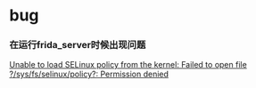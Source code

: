 # bug



### 在运行frida_server时候出现问题

[Unable to load SELinux policy from the kernel: Failed to open file ?/sys/fs/selinux/policy?: Permission denied](bug/在运行frida_server时候出现问题.md)



